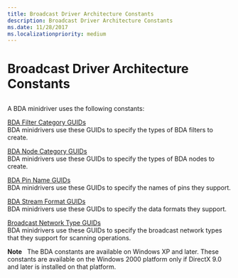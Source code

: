```yaml
---
title: Broadcast Driver Architecture Constants
description: Broadcast Driver Architecture Constants
ms.date: 11/28/2017
ms.localizationpriority: medium
---
```


# Broadcast Driver Architecture Constants


## <span id="ddk_broadcast_driver_architecture_constants_ks"></span><span id="DDK_BROADCAST_DRIVER_ARCHITECTURE_CONSTANTS_KS"></span>


A BDA minidriver uses the following constants:

<span id="BDA_Filter_Category_GUIDs"></span><span id="bda_filter_category_guids"></span><span id="BDA_FILTER_CATEGORY_GUIDS"></span>[BDA Filter Category GUIDs](bda-filter-category-guids.md)  
BDA minidrivers use these GUIDs to specify the types of BDA filters to create.

<span id="BDA_Node_Category_GUIDs"></span><span id="bda_node_category_guids"></span><span id="BDA_NODE_CATEGORY_GUIDS"></span>[BDA Node Category GUIDs](bda-node-category-guids.md)  
BDA minidrivers use these GUIDs to specify the types of BDA nodes to create.

<span id="BDA_Pin_Name_GUIDs"></span><span id="bda_pin_name_guids"></span><span id="BDA_PIN_NAME_GUIDS"></span>[BDA Pin Name GUIDs](bda-pin-name-guids.md)  
BDA minidrivers use these GUIDs to specify the names of pins they support.

<span id="BDA_Stream_Format_GUIDs"></span><span id="bda_stream_format_guids"></span><span id="BDA_STREAM_FORMAT_GUIDS"></span>[BDA Stream Format GUIDs](bda-stream-format-guids.md)  
BDA minidrivers use these GUIDs to specify the data formats they support.

<span id="Broadcast_Network_Type_GUIDs"></span><span id="broadcast_network_type_guids"></span><span id="BROADCAST_NETWORK_TYPE_GUIDS"></span>[Broadcast Network Type GUIDs](broadcast-network-type-guids.md)  
BDA minidrivers use these GUIDs to specify the broadcast network types that they support for scanning operations.

**Note**   The BDA constants are available on Windows XP and later. These constants are available on the Windows 2000 platform only if DirectX 9.0 and later is installed on that platform.

 

 

 





